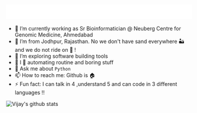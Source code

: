  ![](https://github.com/vlakhujani/vlakhujani/blob/master/hi.gif)
- 🔭 I’m currently working as Sr Bioinformatician @ Neuberg Centre for Genomic Medicine, Ahmedabad
- 🌵 I’m from Jodhpur, Rajasthan. No we don't have sand everywhere 🏜️ and we do not ride on 🐪 !
- 🤔 I’m exploring software building tools
- 🤖 I 💙 automating routine and boring stuff 
- 💬 Ask me about `Python`
- 📫 How to reach me: Github is 🏠
- ⚡ Fun fact: I can talk in 4 ,understand 5 and can code in 3 different languages !!

![Vijay's github stats](https://github-readme-stats.vercel.app/api?username=vlakhujani&show_icons=true&theme=dark)

